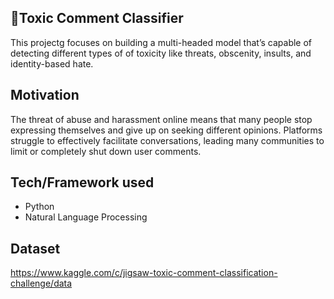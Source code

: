 ## :speak_no_evil:Toxic Comment Classifier
This projectg focuses on building a multi-headed model that’s capable of detecting different types of of toxicity like threats, obscenity, insults, and identity-based hate.

## Motivation
The threat of abuse and harassment online means that many people stop expressing themselves and give up on seeking different opinions. Platforms struggle to effectively facilitate conversations, leading many communities to limit or completely shut down user comments.

## Tech/Framework used
- Python
- Natural Language Processing

## Dataset
https://www.kaggle.com/c/jigsaw-toxic-comment-classification-challenge/data
